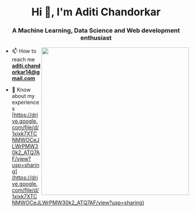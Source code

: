 <h1 align="center">Hi 👋, I'm Aditi Chandorkar</h1>
<h3 align="center">A Machine Learning, Data Science and Web development enthusiast</h3>
<img align="right" src="https://camo.githubusercontent.com/8e033c50da3bd665628a2dcb2ffe97e0c57c7e93e03c3251d7d40a1ac55f5ec4/68747470733a2f2f6d656469612e74656e6f722e636f6d2f696d616765732f37646234656161336534373237326338653538656530313866633339306237642f74656e6f722e676966" width=400>

<p align="centre">  </p>



- 📫 How to reach me **aditi.chandorkar14@gmail.com**

- 📄 Know about my experiences [https://drive.google.com/file/d/1xixk7XTCNMWOCeJLWrPMW30k2_ATQ7AF/view?usp=sharing](https://drive.google.com/file/d/1xixk7XTCNMWOCeJLWrPMW30k2_ATQ7AF/view?usp=sharing)

